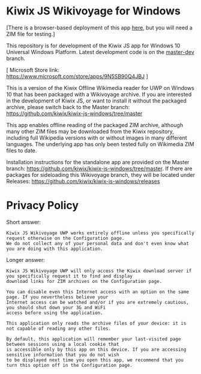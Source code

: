 # Kiwix JS Wikivoyage for Windows

[There is a browser-based deployment of this app [here](https://kiwix.github.io/kiwix-js-windows/www/), 
but you will need a ZIM file for testing.]

This repository is for development of the Kiwix JS app for Windows 10 Universal Windows Platform.
Latest development code is on the [master-dev](https://github.com/kiwix/kiwix-js-windows/tree/master-dev/) branch.

[ Microsoft Store link: https://www.microsoft.com/store/apps/9N5SB90Q4JBJ ] 

This is a version of the Kiwix Offline Wikimedia reader for UWP on Windows 10 that has been packaged with
a Wikivoyage archive. If you are interested in the development of Kiwix JS, or want to install it without
the packaged archive, please switch back to the Master branch: https://github.com/kiwix/kiwix-js-windows/tree/master

This app enables offline reading of the packaged ZIM archive, although many other ZIM files may be
downloaded from the Kiwix repository, including full Wikipedia versions with or without images
in many different languages. The underlying app has only been tested fully on Wikimedia ZIM files to date.

Installation instructions for the standalone app are provided on the Master branch: https://github.com/kiwix/kiwix-js-windows/tree/master.
If there are packages for sideloading this Wikivoyage branch, they will be located under Releases: https://github.com/kiwix/kiwix-js-windows/releases

# Privacy Policy
Short answer:

	Kiwix JS Wikivoyage UWP works entirely offline unless you specifically request otherwise on the Configuration page.
	We do not collect any of your personal data and don't even know what you are doing with this application.

Longer answer:

	Kiwix JS Wikivoyage UWP will only access the Kiwix download server if you specifically request it to find and display
	download links for ZIM archives on the Configuration page.
    
	You can disable even this Internet access with an option on the same page. If you nevertheless believe your
	Internet access can be watched and/or if you are extremely cautious, you should shut down your 3G and WiFi
	access before using the application.
    
	This application only reads the archive files of your device: it is not capable of reading any other files.
	
	By default, this application will remember your last-visited page between sessions using a local cookie that
	is accessible only by this app on this device. If you are accessing sensitive information that you do not wish
	to be displayed next time you open this app, we recommend that you turn this option off in the Configuration page.

